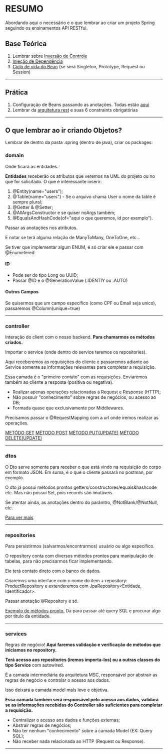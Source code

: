 # RESUMO

Abordando aqui o necessário e o que lembrar ao criar um projeto Spring seguindo os ensinamentos API RESTful.

## Base Teórica
1. Lembrar sobre [Inversão de Controle](https://github.com/zenonxd/springboot-michelli?tab=readme-ov-file#bom-primeiro-vamos-lembrar-sobre-invers%C3%A3o-de-controle)
2. [Injeção de Dependência](https://github.com/zenonxd/springboot-michelli?tab=readme-ov-file#inje%C3%A7%C3%A3o-de-depend%C3%AAncia)
3. [Ciclo de vida do Bean](https://github.com/zenonxd/springboot-michelli?tab=readme-ov-file#beans) (se será Singleton, Prototype, Request ou Session)
<hr>

## Prática

1. Configuração de Beans passando as anotações. Todas estão [aqui](https://github.com/zenonxd/springboot-michelli?tab=readme-ov-file#principais-anota%C3%A7%C3%B5es-spring)
2. Lembrar da [arquitetura rest](https://github.com/zenonxd/springboot-michelli?tab=readme-ov-file#-arquitetura-rest) e suas 6 constraints obrigatórias
<hr>

## O que lembrar ao ir criando Objetos?

Lembrar de dentro da pasta .spring (dentro de java), criar os packages:
### domain
Onde ficará as entidades.

**Entidades** receberão os atributos que veremos na UML do projeto ou no
que for solicitado.
O que é interessante inserir:
1. @Entity(name="users");
2. @Table(name="users") - Se o arquivo chama User o nome da table é sempre plural;
3. @Getter & @Setter;
4. @AllArgsConstructor e se quiser noArgs também;
5. @EqualsAndHashCode(of="aqui o que queremos, id por exemplo").

Passar as anotações nos atributos.

E notar se terá alguma relação de ManyToMany, OneToOne, etc...

Se tiver que implementar algum ENUM, é só criar ele e passar com @Enumetered

#### ID
- Pode ser do tipo Long ou UUID;
- Passar @ID e o @GenerationValue (.IDENTIY ou .AUTO)

#### Outros Campos
Se quisermos que um campo específico (como CPF ou Email seja unico), passaremos
@Column(unique=true)
<hr>

### controller
Interação do client com o nosso backend.
**Para chamarmos os métodos criados.**

Importar o service (onde dentro do service teremos os repositories).

Aqui receberemos as requisições do cliente e passaremos adiante ao Service somente as informações
relevantes para completar a requisição.

Essa camada é o "primeiro contato" com as requisições. Enviaremos também ao cliente a resposta
(positiva ou negativa).

- Realizar apenas operações relacionadas a Request e Response (HTTP);
- Não possuir "conhecimento" sobre regras de negócios, ou acesso ao DB;
- Formada quase que exclusivamente por Middlewares.

Precisamos passar o @RequestMapping com a url onde iremos realizar as operações.

[METÓDO GET](https://github.com/zenonxd/springboot-michelli?tab=readme-ov-file#m%C3%A9todo-get)
[MÉTODO POST](https://github.com/zenonxd/springboot-michelli?tab=readme-ov-file#m%C3%A9todo-post)
[MÉTODO PUT(UPDATE)](https://github.com/zenonxd/springboot-michelli?tab=readme-ov-file#m%C3%A9todo-put-update)
[MÉTODO DELETE(UPDATE)](https://github.com/zenonxd/springboot-michelli?tab=readme-ov-file#m%C3%A9todo-del-delete)
<hr>

### dtos
O Dto serve somente para receber o que está vindo na requisição do corpo em formato JSON.
Em suma, é o que o cliente passará no postman, por exemplo.

O dto já possui métodos prontos getters/constructores/equals&hashcode etc.
Mas não possui Set, pois records são imutáveis.

Se atentar ainda, as anotações dentro do parâmtro, @NotBlank/@NotNull, etc.

[Para ver mais](https://github.com/zenonxd/springboot-michelli?tab=readme-ov-file#mapeamento-dto-de-entrada-com-records)
<hr>

### repositories
Para persistirmos (salvarmos/encontrarmos) usuário ou algo específico.

O repository conta com diversos métodos prontos para manipulação de tabelas, para não precisarmos ficar implementando.

Ele terá contato direto com o banco de dados.

Criaremos uma interface com o nome do item + repository: ProductRepository e extenderemos
com JpaRepository<Entidade, Identificador>.

Passar anotação @Repository e só.

[Exemplo de métodos pronto.](https://github.com/zenonxd/spring-data-jpa-2024/blob/c95c6fce7a07d3c59fd97a300b0b661a08de2364/src/main/java/com/bookstore/jpa/repositories/BookRepository.java#L11)
Da para passar até query SQL e procurar algo por titulo da entidade.
<hr>

### services
Regras de negócio!
**Aqui faremos validação e verificação de métodos que iniciamos no repository.**

**Terá acesso aos repositories (iremos importa-los) ou a outras classes do tipo Service** com autowired.

É a camada intermediária da arquitetura MSC, responsável por abstrair as regras de negócio
e controlar o acesso aos dados.

Isso deixará a camada model mais leve e objetiva. 

**Essa camada também será responsável pelo acesso aos dados, validará se as informações recebidas 
do Controller são suficientes para completar a requisição.**

- Centralizar o acesso aos dados e funções externas;
- Abstrair regras de negócios;
- Não ter nenhum "conhecimento" sobre a camada Model (EX: Query SQL);
- Não receber nada relacionada ao HTTP (Request ou Response).
<hr>
